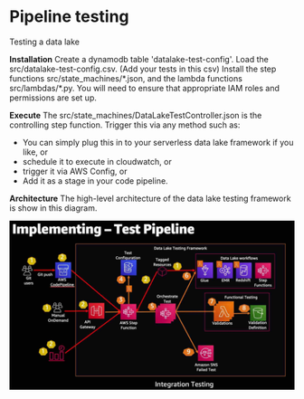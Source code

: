 # Pipeline testing
Testing a data lake

**Installation**
Create a dynamodb table 'datalake-test-config'. Load the src/datalake-test-config.csv. (Add your tests in this csv)
Install the step functions src/state_machines/\*.json, and the lambda functions src/lambdas/\*.py. You will need to ensure that appropriate IAM roles and permissions are set up.

**Execute**
The src/state_machines/DataLakeTestController.json is the controlling step function. Trigger this via any method such as:
- You can simply plug this in to your serverless data lake framework if you like, or
- schedule it to execute in cloudwatch, or
- trigger it via AWS Config, or
- Add it as a stage in your code pipeline.

**Architecture**
The high-level architecture of the data lake testing framework is show in this diagram.

![Architecture](docs/DataLakeTestingArchitecture.jpg)
